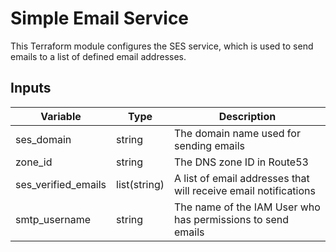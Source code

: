 # Simple Email Service

This Terraform module configures the SES service, which is used to send emails to a list of defined email addresses.

## Inputs

| Variable            | Type         | Description                                                     |
| ------------------- | ------------ | --------------------------------------------------------------- |
| ses_domain          | string       | The domain name used for sending emails                         |
| zone_id             | string       | The DNS zone ID in Route53                                      |
| ses_verified_emails | list(string) | A list of email addresses that will receive email notifications |
| smtp_username       | string       | The name of the IAM User who has permissions to send emails     |
